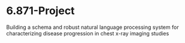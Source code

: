 # 6.871-Project
Building a schema and robust natural language processing system for characterizing disease progression in chest x-ray imaging studies 
